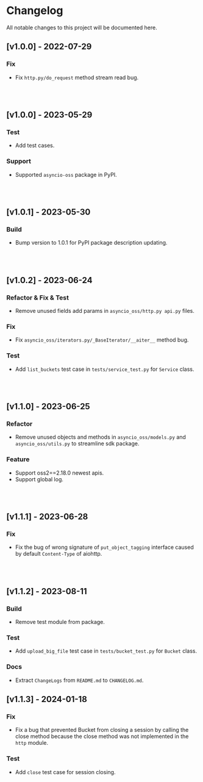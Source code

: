 # Changelog

All notable changes to this project will be documented here.

## [v1.0.0] - 2022-07-29

### Fix

- Fix `http.py/do_request` method stream read bug.
<br/>
<br/>


## [v1.0.0] - 2023-05-29

### Test

- Add test cases.

### Support

- Supported `asyncio-oss` package in PyPI.
<br/>
<br/>


## [v1.0.1] - 2023-05-30

### Build

- Bump version to 1.0.1 for PyPI package description updating.
<br/>
<br/>


## [v1.0.2] - 2023-06-24

### Refactor & Fix & Test

- Remove unused fields add params in `asyncio_oss/http.py api.py` files.

### Fix

- Fix `asyncio_oss/iterators.py/_BaseIterator/__aiter__` method bug.

### Test

- Add `list_buckets` test case in `tests/service_test.py` for `Service` class.
<br/>
<br/>


## [v1.1.0] - 2023-06-25

### Refactor

- Remove unused objects and methods in `asyncio_oss/models.py` and `asyncio_oss/utils.py` to streamline sdk package.

### Feature

- Support oss2==2.18.0 newest apis.
- Support global log.
<br/>
<br/>


## [v1.1.1] - 2023-06-28

### Fix

- Fix the bug of wrong signature of `put_object_tagging` interface caused by default `Content-Type` of aiohttp.
<br/>
<br/>


## [v1.1.2] - 2023-08-11

### Build

- Remove test module from package.

### Test

- Add `upload_big_file` test case in `tests/bucket_test.py` for `Bucket` class.

### Docs

- Extract `ChangeLogs` from `README.md` to `CHANGELOG.md`.


## [v1.1.3] - 2024-01-18

### Fix

- Fix a bug that prevented Bucket from closing a session by calling the close method because the close method was not implemented in the `http` module.

### Test

- Add `close` test case for session closing.
